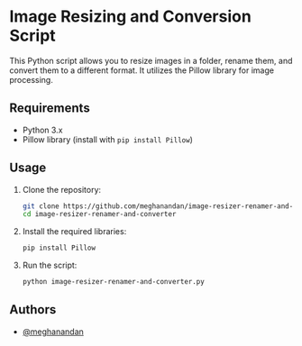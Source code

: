 # Image Resizing and Conversion Script

This Python script allows you to resize images in a folder, rename them, and convert them to a different format. It utilizes the Pillow library for image processing.

## Requirements

- Python 3.x
- Pillow library (install with `pip install Pillow`)

## Usage

1. Clone the repository:

   ```bash
   git clone https://github.com/meghanandan/image-resizer-renamer-and-converter.git
   cd image-resizer-renamer-and-converter

2. Install the required libraries:

   ```bash
   pip install Pillow

3. Run the script:

   ```bash
   python image-resizer-renamer-and-converter.py

## Authors

- [@meghanandan](https://www.github.com/meghanandan)

